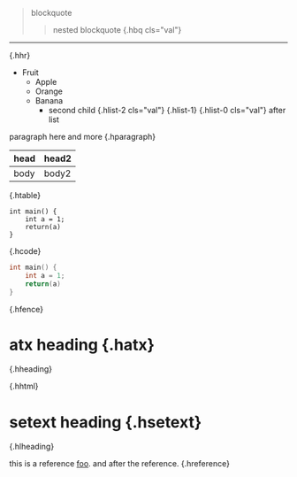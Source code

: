 > blockquote
> > nested blockquote
{.hbq cls="val"}

---
{.hhr}

* Fruit
  * Apple
  * Orange
  * Banana
    * second child
    {.hlist-2 cls="val"}
  {.hlist-1}
{.hlist-0 cls="val"}
after list

paragraph here
and more
{.hparagraph}

head | head2
--- | ---
body | body2
{.htable}

    int main() {
        int a = 1;
        return(a)
    }
{.hcode}

```C {.ctrong}
int main() {
    int a = 1;
    return(a)
}
```
{.hfence}

# atx heading {.hatx}
{.hheading}

<div></div>
{.hhtml}

setext heading {.hsetext}
==
{.hlheading}

[foo]: /url "title"

this is a reference [foo]. and after the reference.
{.hreference}
